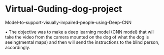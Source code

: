 # Virtual-Guding-dog-project
Model-to-support-visually-impaired-people-using-Deep-CNN

• The objective was to make a deep learning model (CNN model) that will take the video from the camera mounted on the dog of what the dog is seeing(mental maps) and then will send the instructions to the blind person, accordingly.
